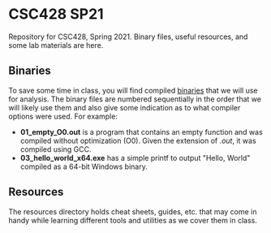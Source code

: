 
# CSC428 SP21
Repository for CSC428, Spring 2021. Binary files, useful resources, and some lab materials are here.

## Binaries
To save some time in class, you will find compiled [binaries](https://github.com/DSUmjham/csc428sp21/tree/main/binaries) that we will use for analysis. The binary files are numbered sequentially in the order that we will likely use them and also give some indication as to what compiler options were used. For example:

 - **01_empty_O0.out** is a program that contains an empty function and was compiled without optimization (O0). Given the extension of *.out*, it was compiled using GCC.
 - **03_hello_world_x64.exe** has a simple printf to output "Hello, World" compiled as a 64-bit Windows binary. 

## Resources
The resources directory holds cheat sheets, guides, etc. that may come in handy while learning different tools and utilities as we cover them in class.
